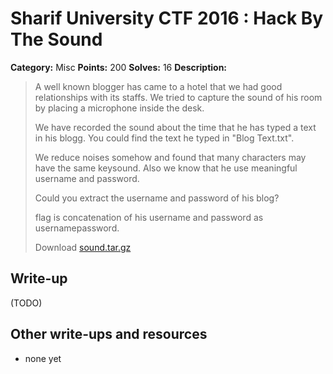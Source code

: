 # Sharif University CTF 2016 : Hack By The Sound

**Category:** Misc
**Points:** 200
**Solves:** 16
**Description:**

> A well known blogger has came to a hotel that we had good relationships with its staffs. We tried to capture the sound of his room by placing a microphone inside the desk. 
> 
> We have recorded the sound about the time that he has typed a text in his blogg. You could find the text he typed in "Blog Text.txt". 
> 
> We reduce noises somehow and found that many characters may have the same keysound. Also we know that he use meaningful username and password. 
> 
> Could you extract the username and password of his blog? 
> 
> flag is concatenation of his username and password as usernamepassword.
> 
> Download [sound.tar.gz](./sound.tar.gz)


## Write-up

(TODO)

## Other write-ups and resources

* none yet
